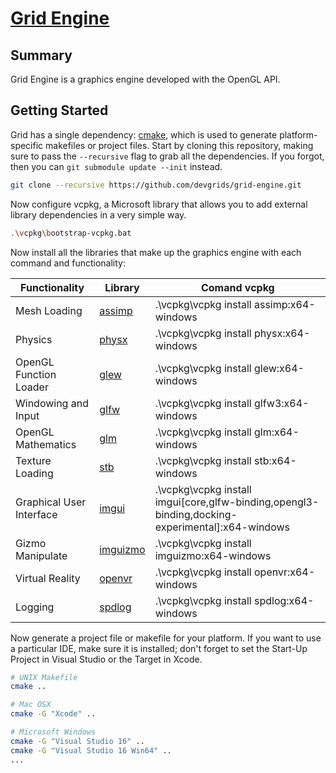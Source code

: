 # [Grid Engine](https://github.com/dev3097/grid-engine)

## Summary
Grid Engine is a graphics engine developed with the OpenGL API.

## Getting Started
Grid has a single dependency: [cmake](http://www.cmake.org/download/), which is used to generate platform-specific makefiles or project files. Start by cloning this repository, making sure to pass the `--recursive` flag to grab all the dependencies. If you forgot, then you can `git submodule update --init` instead.

```bash
git clone --recursive https://github.com/devgrids/grid-engine.git
```
Now configure vcpkg, a Microsoft library that allows you to add external library dependencies in a very simple way.

```bash
.\vcpkg\bootstrap-vcpkg.bat
```
Now install all the libraries that make up the graphics engine with each command and functionality:

Functionality           | Library                                                | Comand vcpkg
----------------------- | ------------------------------------------------------ | -----------------
Mesh Loading            | [assimp](https://github.com/assimp/assimp)             | .\vcpkg\vcpkg install assimp:x64-windows
Physics                 | [physx](https://github.com/NVIDIAGameWorks/PhysX)      | .\vcpkg\vcpkg install physx:x64-windows
OpenGL Function Loader  | [glew](https://github.com/nigels-com/glew)             | .\vcpkg\vcpkg install glew:x64-windows
Windowing and Input     | [glfw](https://github.com/glfw/glfw)                   | .\vcpkg\vcpkg install glfw3:x64-windows
OpenGL Mathematics      | [glm](https://github.com/g-truc/glm)                   | .\vcpkg\vcpkg install glm:x64-windows
Texture Loading         | [stb](https://github.com/nothings/stb)                 | .\vcpkg\vcpkg install stb:x64-windows
Graphical User Interface| [imgui](https://github.com/ocornut/imgui)              | .\vcpkg\vcpkg install imgui[core,glfw-binding,opengl3-binding,docking-experimental]:x64-windows
Gizmo Manipulate        | [imguizmo](https://github.com/CedricGuillemet/ImGuizmo)| .\vcpkg\vcpkg install imguizmo:x64-windows
Virtual Reality         | [openvr](https://github.com/ValveSoftware/openvr)      | .\vcpkg\vcpkg install openvr:x64-windows
Logging                 | [spdlog](https://github.com/gabime/spdlog)             | .\vcpkg\vcpkg install spdlog:x64-windows

Now generate a project file or makefile for your platform. If you want to use a particular IDE, make sure it is installed; don't forget to set the Start-Up Project in Visual Studio or the Target in Xcode.

```bash
# UNIX Makefile
cmake ..

# Mac OSX
cmake -G "Xcode" ..

# Microsoft Windows
cmake -G "Visual Studio 16" ..
cmake -G "Visual Studio 16 Win64" ..
...
```
